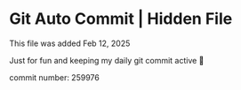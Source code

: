 # Git Auto Commit | Hidden File

This file was added Feb 12, 2025

Just for fun and keeping my daily git commit active 🤪

commit number: 259976
